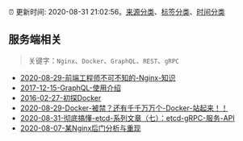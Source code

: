 :alarm_clock: 更新时间: 2020-08-31 21:02:56。[来源分类](../README.md)、[标签分类](../TAGS.md)、[时间分类](../TIMELINE.md)

## 服务端相关


> 关键字：`Nginx`、`Docker`、`GraphQL`、`REST`、`gRPC`



- [2020-08-29-前端工程师不可不知的-Nginx-知识](https://www.ershicimi.com/p/3ac56accf0c7fee739407974f9ea06e5) 
- [2017-12-15-GraphQL-使用介绍](https://aotu.io/notes/2017/12/15/graphql-use/) 
- [2016-02-27-初探Docker](https://aotu.io/notes/2016/02/27/docker/) 
- [2020-08-29-Docker-被禁？还有千千万万个-Docker-站起来！！](https://www.ershicimi.com/p/d5c91aa7e77aae71171736ae0ee14ac3) 
- [2020-08-31-彻底搞懂-etcd-系列文章（七）：etcd-gRPC-服务-API](https://toutiao.io/k/sw8edpy) 
- [2020-08-07-某Nginx后门分析与重现](https://sec.thief.one/article_content?a_id=041479196ec76d97166265ce0b0d40d1) 